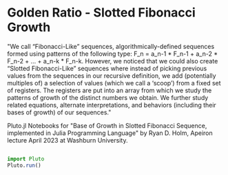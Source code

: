 # Golden Ratio - Slotted Fibonacci Growth


"We call “Fibonacci-Like” sequences, algorithmically-defined sequences formed using patterns of the following type: F_n = a_n-1 * F_n-1 + a_n-2 * F_n-2 + … + a_n-k * F_n-k. However, we noticed that we could also create “Slotted Fibonacci-Like” sequences where instead of picking previous values from the sequences in our recursive definition, we add (potentially multiples of) a selection of values (which we call a ‘scoop’) from a fixed set of registers. The registers are put into an array from which we study the patterns of growth of the distinct numbers we obtain. We further study related equations, alternate interpretations, and behaviors (including their bases of growth) of our sequences."


Pluto.jl Notebooks for "Base of Growth in Slotted Fibonacci Sequence, implemented in Julia Programming Language" by Ryan D. Holm, Apeiron lecture April 2023 at Washburn University.


```jl

import Pluto
Pluto.run()

```
